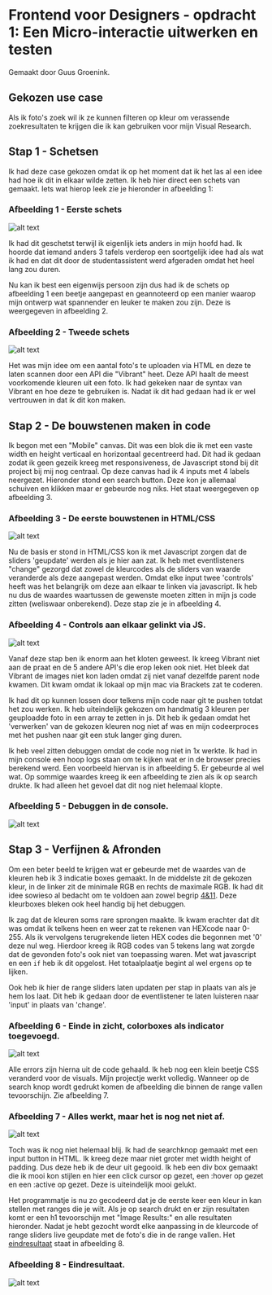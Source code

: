 # Frontend voor Designers - opdracht 1: Een Micro-interactie uitwerken en testen
Gemaakt door Guus Groenink.


## Gekozen use case
Als ik foto's zoek wil ik ze kunnen filteren op kleur om verassende zoekresultaten te krijgen die ik kan gebruiken voor mijn Visual Research.

## Stap 1 - Schetsen
Ik had deze case gekozen omdat ik op het moment dat ik het las al een idee had hoe ik dit in elkaar wilde zetten. Ik heb hier direct een schets van gemaakt. Iets wat hierop leek zie je hieronder in afbeelding 1:

### Afbeelding 1 - Eerste schets
![alt text][img1]
 
Ik had dit geschetst terwijl ik eigenlijk iets anders in mijn hoofd had. Ik hoorde dat iemand anders 3 tafels verderop een soortgelijk idee had als wat ik had en dat dit door de studentassistent werd afgeraden omdat het heel lang zou duren.

Nu kan ik best een eigenwijs persoon zijn dus had ik de schets op afbeelding 1 een beetje aangepast en geannoteerd op een manier waarop mijn ontwerp wat spannender en leuker te maken zou zijn. Deze is weergegeven in afbeelding 2.

### Afbeelding 2 - Tweede schets
![alt text][img2]

Het was mijn idee om een aantal foto's te uploaden via HTML en deze te laten scannen door een API die "Vibrant" heet. Deze API haalt de meest voorkomende kleuren uit een foto. Ik had gekeken naar de syntax van Vibrant en hoe deze te gebruiken is. Nadat ik dit had gedaan had ik er wel vertrouwen in dat ik dit kon maken.

## Stap 2 - De bouwstenen maken in code
Ik begon met een "Mobile" canvas. Dit was een blok die ik met een vaste width en height verticaal en horizontaal gecentreerd had. Dit had ik gedaan zodat ik geen gezeik kreeg met responsiveness, de Javascript stond bij dit project bij mij nog centraal. Op deze canvas had ik 4 inputs met 4 labels neergezet. Hieronder stond een search button. Deze kon je allemaal schuiven en klikken maar er gebeurde nog niks. Het staat weergegeven op afbeelding 3.

### Afbeelding 3 - De eerste bouwstenen in HTML/CSS
![alt text][img3]

Nu de basis er stond in HTML/CSS kon ik met Javascript zorgen dat de sliders 'geupdate' werden als je hier aan zat. Ik heb met eventlisteners "change" gezorgd dat zowel de kleurcodes als de sliders van waarde veranderde als deze aangepast werden. Omdat elke input twee 'controls' heeft was het belangrijk om deze aan elkaar te linken via javascript. Ik heb nu dus de waardes waartussen de gewenste moeten zitten in mijn js code zitten (weliswaar onberekend). Deze stap zie je in afbeelding 4.

### Afbeelding 4 - Controls aan elkaar gelinkt via JS.
![alt text][img4]

Vanaf deze stap ben ik enorm aan het kloten geweest. Ik kreeg Vibrant niet aan de praat en de 5 andere API's die erop leken ook niet. Het bleek dat Vibrant de images niet kon laden omdat zij niet vanaf dezelfde parent node kwamen. Dit kwam omdat ik lokaal op mijn mac via Brackets zat te coderen. 

Ik had dit op kunnen lossen door telkens mijn code naar git te pushen totdat het zou werken. Ik heb uiteindelijk gekozen om handmatig 3 kleuren per geuploadde foto in een array te zetten in js. Dit heb ik gedaan omdat het 'verwerken' van de gekozen kleuren nog niet af was en mijn codeerproces met het pushen naar git een stuk langer ging duren.

Ik heb veel zitten debuggen omdat de code nog niet in 1x werkte. Ik had in mijn console een hoop logs staan om te kijken wat er in de browser precies berekend werd. Een voorbeeld hiervan is in afbeelding 5. Er gebeurde al wel wat. Op sommige waardes kreeg ik een afbeelding te zien als ik op search drukte. Ik had alleen het gevoel dat dit nog niet helemaal klopte.

### Afbeelding 5 - Debuggen in de console.
![alt text][img5]

## Stap 3 - Verfijnen & Afronden

Om een beter beeld te krijgen wat er gebeurde met de waardes van de kleuren heb ik 3 indicatie boxes gemaakt. In de middelste zit de gekozen kleur, in de linker zit de minimale RGB en rechts de maximale RGB. Ik had dit idee sowieso al bedacht om te voldoen aan zowel begrip [4&11](http://bokardo.com/principles-of-user-interface-design/). Deze kleurboxes bleken ook heel handig bij het debuggen. 

Ik zag dat de kleuren soms rare sprongen maakte. Ik kwam erachter dat dit was omdat ik telkens heen en weer zat te rekenen van HEXcode naar 0-255. Als ik vervolgens terugrekende lieten HEX codes die begonnen met '0' deze nul weg. Hierdoor kreeg ik RGB codes van 5 tekens lang wat zorgde dat de gevonden foto's ook niet van toepassing waren. Met wat javascript en een `if` heb ik dit opgelost. Het totaalplaatje begint al wel ergens op te lijken. 

Ook heb ik hier de range sliders laten updaten per stap in plaats van als je hem los laat. Dit heb ik gedaan door de eventlistener te laten luisteren naar 'input' in plaats van 'change'.

### Afbeelding 6 - Einde in zicht, colorboxes als indicator toegevoegd. 
![alt text][img6]

Alle errors zijn hierna uit de code gehaald. Ik heb nog een klein beetje CSS veranderd voor de visuals. Mijn projectje werkt volledig. Wanneer op de search knop wordt gedrukt komen de afbeelding die binnen de range vallen tevoorschijn. Zie afbeelding 7.

### Afbeelding 7 - Alles werkt, maar het is nog net niet af.
![alt text][img7]

Toch was ik nog niet helemaal blij. Ik had de searchknop gemaakt met een input button in HTML. Ik kreeg deze maar niet groter met width height of padding. Dus deze heb ik de deur uit gegooid. Ik heb een div box gemaakt die ik mooi kon stijlen en hier een click cursor op gezet, een :hover op gezet en een :active op gezet. Deze is uiteindelijk mooi gelukt.

Het programmatje is nu zo gecodeerd dat je de eerste keer een kleur in kan stellen met ranges die je wilt. Als je op search drukt en er zijn resultaten komt er een h1 tevoorschijn met "Image Results:" en alle resultaten hieronder. Nadat je hebt gezocht wordt elke aanpassing in de kleurcode of range sliders live geupdate met de foto's die in de range vallen. Het [eindresultaat](https://itsguus.github.io/frontend-voor-designers-1920/opdracht1/) staat in afbeelding 8. 



### Afbeelding 8 - Eindresultaat.
![alt text][img8]




[img1]:https://raw.githubusercontent.com/itsguus/frontend-voor-designers-1920/master/opdracht1/md_img_opdr1/img_1.png
 "Image 1"
[img2]:https://raw.githubusercontent.com/itsguus/frontend-voor-designers-1920/master/opdracht1/md_img_opdr1/img_2.png
 "Image 2"
[img3]:https://raw.githubusercontent.com/itsguus/frontend-voor-designers-1920/master/opdracht1/md_img_opdr1/img_3.png
 "Image 3"
[img4]:https://raw.githubusercontent.com/itsguus/frontend-voor-designers-1920/master/opdracht1/md_img_opdr1/img_4.png
 "Image 4"
[img5]:https://raw.githubusercontent.com/itsguus/frontend-voor-designers-1920/master/opdracht1/md_img_opdr1/img_5.png
 "Image 5"
[img6]:https://raw.githubusercontent.com/itsguus/frontend-voor-designers-1920/master/opdracht1/md_img_opdr1/img_6.png
 "Image 6"
[img7]:https://raw.githubusercontent.com/itsguus/frontend-voor-designers-1920/master/opdracht1/md_img_opdr1/img_7.png
 "Image 7"
[img8]:https://raw.githubusercontent.com/itsguus/frontend-voor-designers-1920/master/opdracht1/md_img_opdr1/img_8.png
 "Image 8"
